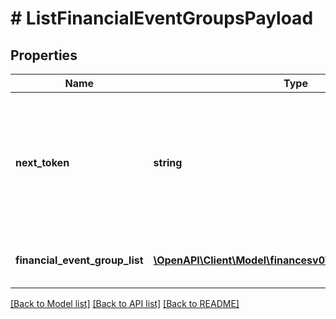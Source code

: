 # # ListFinancialEventGroupsPayload

## Properties

Name | Type | Description | Notes
------------ | ------------- | ------------- | -------------
**next_token** | **string** | When present and not empty, pass this string token in the next request to return the next response page. | [optional]
**financial_event_group_list** | [**\OpenAPI\Client\Model\financesv0\FinancialEventGroup[]**](FinancialEventGroup.md) | A list of financial event group information. | [optional]

[[Back to Model list]](../../README.md#models) [[Back to API list]](../../README.md#endpoints) [[Back to README]](../../README.md)
